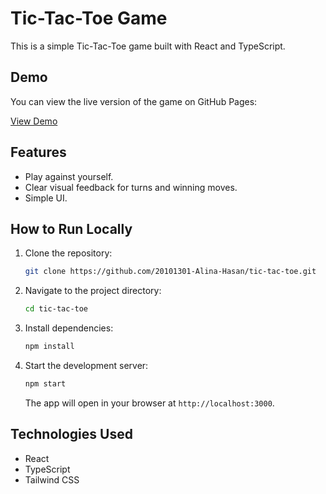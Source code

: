 # Tic-Tac-Toe Game

This is a simple Tic-Tac-Toe game built with React and TypeScript.

## Demo

You can view the live version of the game on GitHub Pages:

[View Demo](https://20101301-alina-hasan.github.io/tic-tac-toe/)

## Features

- Play against yourself.
- Clear visual feedback for turns and winning moves.
- Simple UI.

## How to Run Locally

1. Clone the repository:
    ```bash
    git clone https://github.com/20101301-Alina-Hasan/tic-tac-toe.git
    ```
2. Navigate to the project directory:
    ```bash
    cd tic-tac-toe
    ```
3. Install dependencies:
    ```bash
    npm install
    ```
4. Start the development server:
    ```bash
    npm start
    ```
    The app will open in your browser at `http://localhost:3000`.

## Technologies Used

- React
- TypeScript
- Tailwind CSS


